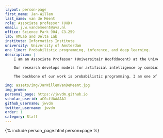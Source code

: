 ```yaml
---
layout: person-page
first_name: Jan-Willem 
last_name: van de Meent
role: Associate professor (UHD)
email: j.w.vandemeent@uva.nl
office: Science Park 904, C3.259
lab: AMLab and Delta Lab
institute: Informatics Institute
university: University of Amsterdam
one_liner: Probabilistic programming, inference, and deep learning.
description: |
    I am an Associate Professor (Universitair Hoofddocent) at the University of Amsterdam, where I co-direct the [AMLab](https://amlab.science.uva.nl/) with Max Welling. I am also an Assistant Professor (on leave) at Northeastern University, where I continue to advise and collaborate.

    Our research develops models for artificial intelligence by combining probabilistic programming and deep learning. Our work seeks to understand what inductive biases can enable models to generalize from limited data. These inductive biases can take the form of a simulator that incorporates knowledge of an underlying physical system, causal structure, or symmetries of the underlying domain. We combine model development with research on methods for inference in these models. We also put this work into practice in collaborations with researchers in robotics, NLP, healthcare, and the physical sciences. 

    The backbone of our work is probabilistic programming. I am one of the creators of [Anglican](https://probprog.github.io/anglican/index.html), a probabilistic language based on Clojure. My group currently develops [Probabilistic Torch](https://github.com/probtorch/probtorch), a library for deep generative models that extends PyTorch. I am writing a book on probabilistic programming, a draft of which is available on [arXiv](https://arxiv.org/abs/1809.10756). I am also a co-chair of the international conference on probabilistic programming ([PROBPROG](https://probprog.cc/)).

img: assets/img/JanWillemVanDeMeent.jpg
img_promo: 
personal_page: https://jwvdm.github.io
scholar_userid: aCGsfUAAAAAJ
github_username: jwvdm
twitter_username: jwvdm
order: 1
category: Staff 
---
```


{% include person_page.html person=page %}
